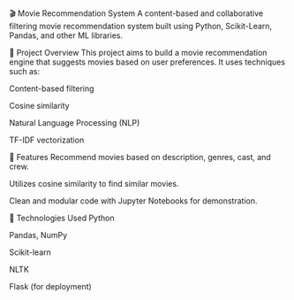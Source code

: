 🎬 Movie Recommendation System
A content-based and collaborative filtering movie recommendation system built using Python, Scikit-Learn, Pandas, and other ML libraries.

📌 Project Overview
This project aims to build a movie recommendation engine that suggests movies based on user preferences. It uses techniques such as:

Content-based filtering

Cosine similarity

Natural Language Processing (NLP)

TF-IDF vectorization

🧠 Features
Recommend movies based on description, genres, cast, and crew.

Utilizes cosine similarity to find similar movies.

Clean and modular code with Jupyter Notebooks for demonstration.

🔧 Technologies Used
Python

Pandas, NumPy

Scikit-learn

NLTK

Flask (for deployment)
